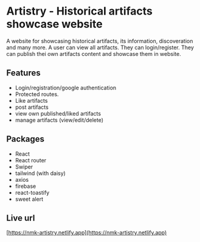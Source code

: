 # Artistry - Historical artifacts showcase website

A website for showcasing historical artifacts, its information, discoveration and many more. A user can view all artifacts. They can login/register. They can publish thei own artifacts content and showcase them in website.

## Features

- Login/registration/google authentication
- Protected routes.
- Like artifacts
- post artifacts
- view own published/liked artifacts
- manage artifacts (view/edit/delete)


## Packages
- React
- React router
- Swiper
- tailwind (with daisy)
- axios
- firebase
- react-toastify
- sweet alert

## Live url

 [https://nmk-artistry.netlify.app](https://nmk-artistry.netlify.app)
